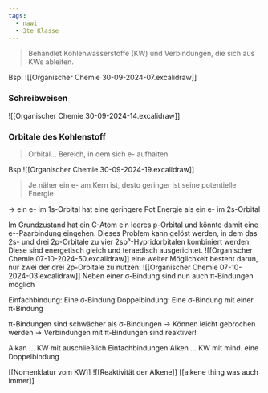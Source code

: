 ```yaml
---
tags:
  - nawi
  - 3te_Klasse
---
```

> Behandlet Kohlenwasserstoffe (KW) und Verbindungen, die sich aus KWs ableiten.

Bsp:
![[Organischer Chemie 30-09-2024-07.excalidraw]]
### Schreibweisen

![[Organischer Chemie 30-09-2024-14.excalidraw]]

### Orbitale des Kohlenstoff

> Orbital... Bereich, in dem sich e- aufhalten

Bsp
![[Organischer Chemie 30-09-2024-19.excalidraw]]
> Je näher ein e- am Kern ist, desto geringer ist seine potentielle Energie

→ ein e- im 1s-Orbital hat eine geringere Pot Energie als ein e- im 2s-Orbital

Im Grundzustand hat ein C-Atom ein leeres p-Orbital und könnte damit eine e--Paarbindung eingehen. Dieses Problem kann gelöst werden, in dem das 2s- und drei 2p-Orbitale zu vier 2sp³-Hypridorbitalen kombiniert werden.
Diese sind energetisch gleich und teraedisch ausgerichtet.
![[Organischer Chemie 07-10-2024-50.excalidraw]]
eine weiter Möglichkeit besteht darun, nur zwei der drei 2p-Orbitale zu nutzen:
![[Organischer Chemie 07-10-2024-03.excalidraw]]
Neben einer σ-Bindung sind nun auch π-Bindungen möglich

Einfachbindung: Eine σ-Bindung 
Doppelbindung: Eine σ-Bindung mit einer π-Bindung

π-Bindungen sind schwächer als σ-Bindungen
→ Können leicht gebrochen werden → Verbindungen
mit π-Bindungen sind reaktiver!

Alkan ... KW mit auschließlich Einfachbindungen
Alken ... KW mit mind. eine Doppelbindung

[[Nomenklatur vom KW]]
![[Reaktivität der Alkene]]
[[alkene thing was auch immer]]